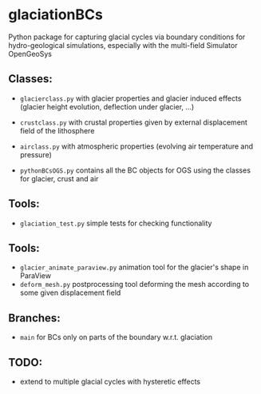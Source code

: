 # glaciationBCs

Python package for capturing glacial cycles via boundary conditions for hydro-geological simulations, especially with the multi-field Simulator OpenGeoSys

## Classes:
* `glacierclass.py` with glacier properties and glacier induced effects (glacier height evolution, deflection under glacier, ...)
* `crustclass.py` with crustal properties given by external displacement field of the lithosphere
* `airclass.py` with atmospheric properties (evolving air temperature and pressure)

* `pythonBCsOGS.py` contains all the BC objects for OGS using the classes for glacier, crust and air

## Tools:
* `glaciation_test.py` simple tests for checking functionality

## Tools:
* `glacier_animate_paraview.py` animation tool for the glacier's shape in ParaView
* `deform_mesh.py` postprocessing tool deforming the mesh according to some given displacement field

## Branches:
* `main` for BCs only on parts of the boundary w.r.t. glaciation

## TODO:
* extend to multiple glacial cycles with hysteretic effects
